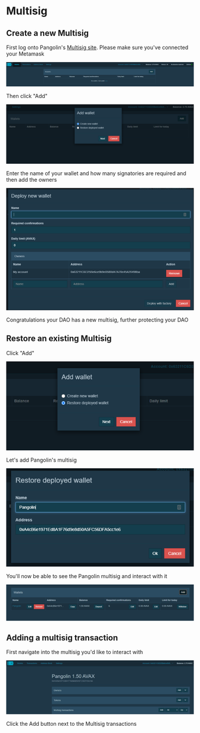 # Multisig

## Create a new Multisig

First log onto Pangolin's [Multisig site](https://multisig.pangolin.exchange/#/wallets). Please make sure you've connected your Metamask

![](../.gitbook/assets/image.png)

Then click "Add"

![](../.gitbook/assets/image%20%283%29.png)

Enter the name of your wallet and how many signatories are required and then add the owners

![](../.gitbook/assets/image%20%287%29.png)

Congratulations your DAO has a new multisig, further protecting your DAO

## Restore an existing Multisig

Click "Add"

![](../.gitbook/assets/image%20%284%29.png)

Let's add Pangolin's multisig

![](../.gitbook/assets/image%20%286%29.png)

You'll now be able to see the Pangolin multisig and interact with it

![](../.gitbook/assets/image%20%281%29.png)

## Adding a multisig transaction

First navigate into the multisig you'd like to interact with

![](../.gitbook/assets/image%20%285%29.png)

Click the Add button next to the Multisig transactions



